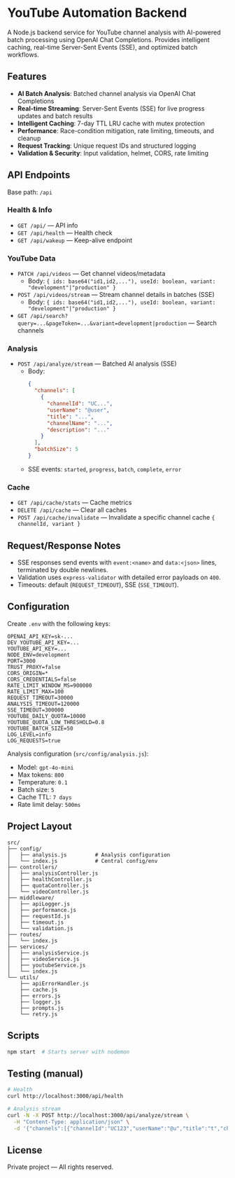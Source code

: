 # YouTube Automation Backend

A Node.js backend service for YouTube channel analysis with AI-powered batch processing using OpenAI Chat Completions. Provides intelligent caching, real-time Server-Sent Events (SSE), and optimized batch workflows.

## Features

- **AI Batch Analysis**: Batched channel analysis via OpenAI Chat Completions
- **Real-time Streaming**: Server-Sent Events (SSE) for live progress updates and batch results
- **Intelligent Caching**: 7-day TTL LRU cache with mutex protection
- **Performance**: Race-condition mitigation, rate limiting, timeouts, and cleanup
- **Request Tracking**: Unique request IDs and structured logging
- **Validation & Security**: Input validation, helmet, CORS, rate limiting

## API Endpoints

Base path: `/api`

### Health & Info

- `GET /api/` — API info
- `GET /api/health` — Health check
- `GET /api/wakeup` — Keep-alive endpoint

### YouTube Data

- `PATCH /api/videos` — Get channel videos/metadata
  - Body: `{ ids: base64("id1,id2,..."), useId: boolean, variant: "development"|"production" }`
- `POST /api/videos/stream` — Stream channel details in batches (SSE)
  - Body: `{ ids: base64("id1,id2,..."), useId: boolean, variant: "development"|"production" }`
- `GET /api/search?query=...&pageToken=...&variant=development|production` — Search channels

### Analysis

- `POST /api/analyze/stream` — Batched AI analysis (SSE)
  - Body:
    ```json
    {
      "channels": [
        {
          "channelId": "UC...",
          "userName": "@user",
          "title": "...",
          "channelName": "...",
          "description": "..."
        }
      ],
      "batchSize": 5
    }
    ```
  - SSE events: `started`, `progress`, `batch`, `complete`, `error`

### Cache

- `GET /api/cache/stats` — Cache metrics
- `DELETE /api/cache` — Clear all caches
- `POST /api/cache/invalidate` — Invalidate a specific channel cache `{ channelId, variant }`

## Request/Response Notes

- SSE responses send events with `event:<name>` and `data:<json>` lines, terminated by double newlines.
- Validation uses `express-validator` with detailed error payloads on `400`.
- Timeouts: default (`REQUEST_TIMEOUT`), SSE (`SSE_TIMEOUT`).

## Configuration

Create `.env` with the following keys:

```env
OPENAI_API_KEY=sk-...
DEV_YOUTUBE_API_KEY=...
YOUTUBE_API_KEY=...
NODE_ENV=development
PORT=3000
TRUST_PROXY=false
CORS_ORIGIN=*
CORS_CREDENTIALS=false
RATE_LIMIT_WINDOW_MS=900000
RATE_LIMIT_MAX=100
REQUEST_TIMEOUT=30000
ANALYSIS_TIMEOUT=120000
SSE_TIMEOUT=300000
YOUTUBE_DAILY_QUOTA=10000
YOUTUBE_QUOTA_LOW_THRESHOLD=0.8
YOUTUBE_BATCH_SIZE=50
LOG_LEVEL=info
LOG_REQUESTS=true
```

Analysis configuration (`src/config/analysis.js`):

- Model: `gpt-4o-mini`
- Max tokens: `800`
- Temperature: `0.1`
- Batch size: `5`
- Cache TTL: `7 days`
- Rate limit delay: `500ms`

## Project Layout

```
src/
├── config/
│   ├── analysis.js         # Analysis configuration
│   └── index.js            # Central config/env
├── controllers/
│   ├── analysisController.js
│   ├── healthController.js
│   ├── quotaController.js
│   └── videoController.js
├── middleware/
│   ├── apiLogger.js
│   ├── performance.js
│   ├── requestId.js
│   ├── timeout.js
│   └── validation.js
├── routes/
│   └── index.js
├── services/
│   ├── analysisService.js
│   ├── videoService.js
│   ├── youtubeService.js
│   └── index.js
└── utils/
    ├── apiErrorHandler.js
    ├── cache.js
    ├── errors.js
    ├── logger.js
    ├── prompts.js
    └── retry.js
```

## Scripts

```bash
npm start  # Starts server with nodemon
```

## Testing (manual)

```bash
# Health
curl http://localhost:3000/api/health

# Analysis stream
curl -N -X POST http://localhost:3000/api/analyze/stream \
  -H "Content-Type: application/json" \
  -d '{"channels":[{"channelId":"UC123","userName":"@u","title":"t","channelName":"c"}]}'
```

## License

Private project — All rights reserved.
